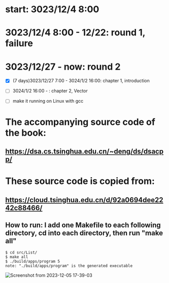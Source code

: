 # start: 3023/12/4 8:00
# 3023/12/4 8:00 - 12/22: round 1, failure
# 3023/12/27 - now: round 2
- [x] (7 days)3023/12/27 7:00 - 3024/1/2 16:00: chapter 1, introduction
- [ ] 3024/1/2 16:00 - : chapter 2, Vector

- [ ] make it running on Linux with gcc
# The accompanying source code of the book:
## https://dsa.cs.tsinghua.edu.cn/~deng/ds/dsacpp/
# These source code is copied from:
## https://cloud.tsinghua.edu.cn/d/92a0694dee2242c88466/

## How to run: I add one Makefile to each following directory, cd into each directory, then run "make all"
```
$ cd src/List/
$ make all
$ ./build/apps/program 5
note: "./build/apps/program" is the generated executable
```
![Screenshot from 2023-12-05 17-39-03](https://github.com/OccupyMars2025/dengjunhui-data-structure-cpp-source-code/assets/31559413/e23cb3b9-cf8d-4de0-84fb-787ac180b504)

